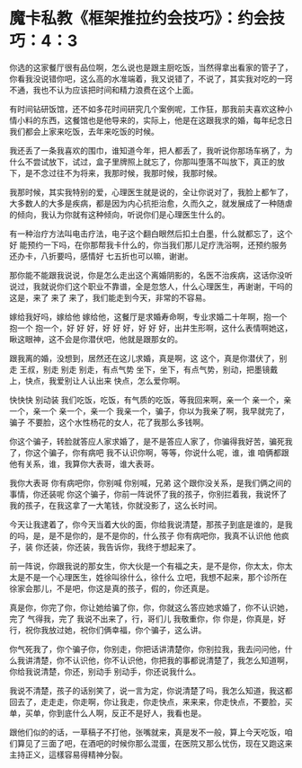 # 魔卡私教《框架推拉约会技巧》：约会技巧：4：3

你选的这家餐厅很有品位啊，怎么说也是跟主厨吃饭，当然得拿出看家的管子了，你看我没说错你吧，这么高的水准端着，我又说错了，不说了，其实我对吃的一窍不通，我也不认为应该把时间和精力浪费在这个上面。

有时间钻研饭馆，还不如多花时间研究几个案例呢，工作狂，那我前夫喜欢这种小情小料的东西，这餐馆也是他导来的，实际上，他是在这跟我求的婚，每年纪念日我们都会上家来吃饭，去年来吃饭的时候。

我还丢了一条我喜欢的围巾，谁知道今年，把人都丢了，我听说你那场车祸了，为什么不尝试放下，试过，盒子里牌照上就忘了，你那叫堕落不叫放下，真正的放下，是不念过往不为将来，我那时候，我那时候，我那时候。

我那时候，其实我特别的爱，心理医生就是说的，全让你说对了，我脸上都乍了，大多数人的大多是疾病，都是因为内心抗拒治愈，久而久之，就发展成了一种随虐的倾向，我认为你就有这种倾向，听说你们是心理医生什么的。

有一种治疗方法叫电击疗法，电子这个翻白眼然后扣土白墨，什么就都忘了，这个好 能预约一下吗，在你那帮我卡什么的，你当我们那儿足疗洗浴啊，还预约服务还办卡，八折要吗，感情好 七五折也可以嘛，谢谢。

那你能不能跟我说说，你是怎么走出这个离婚阴影的，名医不治疾病，这话你没听说过，我就说你们这个职业不靠谱，全是忽悠人，什么心理医生，再谢谢，干吗的这是，来了 来了 来了，我们能走到今天，非常的不容易。

嫁给我好吗，嫁给他 嫁给他，这餐厅是求婚寿命啊，专业求婚二十年啊，抱一个 抱一个 抱一个，好 好 好，好 好 好，好 好 好，出井生形啊，这什么表情啊她这，瞅这眼神，这不会是你潜伏吧，他就是跟那女的。

跟我离的婚，没想到，居然还在这儿求婚，真是啊，这 这个，真是你潜伏了，别走 王叔，别走 别走 别走，有点气势 坐下，坐下，有点气势，别动，把墨镜戴上，快点，我爱别让人认出来 快点，怎么爱你啊。

快快快 别动装 我们吃饭，吃饭，有气质的吃饭，等我回来啊，亲一个 亲一个，亲一个，亲一个 亲一个，亲一个 我亲一个，骗子，你以为我亲了啊，我早就完了，骗子 不要脸，这个水性杨花的女人，花了我那么多钱啊。

你这个骗子，转脸就答应人家求婚了，是不是答应人家了，你骗得我好苦，骗死我了，你这个骗子，你有病吧 我不认识你啊，等等，你说什么呢，谁，谁 咱俩都跟他有关系，谁，我算你大表哥，谁大表哥。

我你大表哥 你有病吧你，你别喊 你别喊，兄弟 这个跟你没关系，是我们俩之间的事情，你还装呢 你这个骗子，你前一阵说怀了我的孩子，你别拦着我，我说怀了我的孩子，在我这拿了一大笔钱，你就没影了，这么长时间。

今天让我逮着了，你今天当着大伙的面，你给我说清楚，那孩子到底是谁的，是我的吗，是，是不是你的，是不是你的，什么孩子 你有病吧你，我真不认识他 他疯子，装 你还装，你还装，我告诉你，我终于想起来了。

前一阵说，你跟我说的那女生，你大伙是一个有福之夫，是不是你，你太太，你太太是不是一个心理医生，姓徐叫徐什么，徐什么 立吧，我想不起来，那个诊所在徐家会那儿，不是吧，你这是真的孩子，假的，你还真是。

真是你，你完了你，你让她给骗了你，你，你就这么答应她求婚了，你不认识她，完了 气得我，完了 我说不出来了，行，哥们儿 我敬重你，你 你是，你真是，好 行，祝你我放过她，祝你们俩幸福，你个骗子，这么讲。

你气死我了，你个骗子你，你别走，你把话讲清楚你，你别拉我，我去问问他，什么我讲清楚，你不认识他，你不认识他，你把我的事都说清楚了，我怎么知道啊，你给我说清楚，你还，别动手 别动手，你还说我什么。

我说不清楚，孩子的话别笑了，说一言为定，你说清楚了吗，我怎么知道，我这都回去了，走走走，你走啊，你让我走，你走快点，来来来，你走快点，不要脸，买单，买单，你到底什么人啊，反正不是好人，我看也是。

跟他们似的的话，一草稿子不打他，张嘴就来，真是发不一般，算上今天吃饭，咱们算见了三面了吧，在酒吧的时候你那么混蛋，在医院又那么忧伤，现在又跑这来主持正义，這樣容易得精神分裂。

